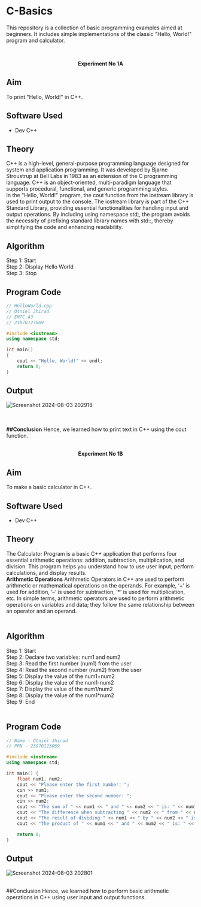 # C-Basics

This repository is a collection of basic programming examples aimed at beginners. It includes simple implementations of the classic "Hello, World!" program and calculator.

<br>
<p align="center">
<strong>Experiment No 1A</strong>
</p>

## Aim

To print "Hello, World!" in C++.

## Software Used

- Dev C++

## Theory

C++ is a high-level, general-purpose programming language designed for system and application programming. It was developed by Bjarne Stroustrup at Bell Labs in 1983 as an extension of the C programming language. C++ is an object-oriented, multi-paradigm language that supports procedural, functional, and generic programming styles.
<br>
In the "Hello, World!" program, the cout function from the iostream library is used to print output to the console. The iostream library is part of the C++ Standard Library, providing essential functionalities for handling input and output operations. By including using namespace std;, the program avoids the necessity of prefixing standard library names with std::, thereby simplifying the code and enhancing readability.
<br>
## Algorithm
Step 1: Start
<br>
Step 2: Display Hello World
<br>
Step 3: Stop
<br>
## Program Code

```cpp
// HelloWorld.cpp
// Otniel Jhirad
// ENTC A3
// 23070123069

#include <iostream>
using namespace std;

int main() 
{
    cout << "Hello, World!" << endl; 
    return 0;
}
```
## Output
![Screenshot 2024-08-03 202918](https://github.com/user-attachments/assets/ee0014fc-b0c4-480e-a204-00baa2787b46)

<br>
<br>
<strong>##Conclusion</strong>
Hence, we learned how to print text in C++ using the cout function.
<br>
<br>
<p align="center">
<strong>Experiment No 1B</strong>
</p>

## Aim

To make a basic calculator in C++.

## Software Used

- Dev C++

## Theory
The Calculator Program is a basic C++ application that performs four essential arithmetic operations: addition, subtraction, multiplication, and division. This program helps you understand how to use user input, perform calculations, and display results.
<br>
<strong align="left">Arithmetic Operations</strong>
Arithmetic Operators in C++ are used to perform arithmetic or mathematical operations on the operands. For example, ‘+’ is used for addition, ‘–‘ is used for subtraction,  ‘*’ is used for multiplication, etc. In simple terms, arithmetic operators are used to perform arithmetic operations on variables and data; they follow the same relationship between an operator and an operand.
<br>
<br>
## Algorithm
Step 1: Start
<br>
Step 2: Declare two variables: num1 and num2
<br>
Step 3: Read the first number (num1) from the user
<br>
Step 4: Read the second number (num2) from the user
<br>
Step 5: Display the value of the num1+num2
<br>
Step 6: Display the value of the num1-num2
<br>
Step 7: Display the value of the num1/num2
<br>
Step 8: Display the value of the num1*num2
<br>
Step 9: End
<br>
<br>
## Program Code
```cpp
// Name - Otniel Jhirad
// PRN - 23070123069

#include <iostream>
using namespace std;

int main() {
    float num1, num2;
    cout << "Please enter the first number: ";
    cin >> num1;
    cout << "Please enter the second number: ";
    cin >> num2;
    cout << "The sum of " << num1 << " and " << num2 << " is: " << num1 + num2 << "\n";
    cout << "The difference when subtracting " << num2 << " from " << num1 << " is: " << num1 - num2 << "\n";
    cout << "The result of dividing " << num1 << " by " << num2 << " is: " << num1 / num2 << "\n";
    cout << "The product of " << num1 << " and " << num2 << " is: " << num1 * num2 << "\n";

    return 0;
}
```

## Output
![Screenshot 2024-08-03 202801](https://github.com/user-attachments/assets/51bf855e-4402-466b-a412-8824fdc4d2ad)

<br>
##Conclusion
Hence, we learned how to perform basic arithmetic operations in C++ using user input and output functions.
